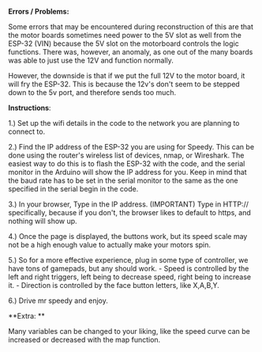 **Errors / Problems:**

Some errors that may be encountered during reconstruction of this are that the motor boards sometimes need power to the 5V slot as well from the ESP-32 (VIN) because the 5V slot on the motorboard controls the logic functions. There was, however, an anomaly, as one out of the many boards was able to just use the 12V and function normally.

However, the downside is that if we put the full 12V to the motor board, it will fry the ESP-32. This is because the 12v's don't seem to be stepped down to the 5v port, and therefore sends too much.

**Instructions**:

1.) Set up the wifi details in the code to the network you are planning to connect to.

2.) Find the IP address of the ESP-32 you are using for Speedy.
        This can be done using the router's wireless list of devices, nmap, or Wireshark.
        The easiest way to do this is to flash the ESP-32 with the code, and the serial monitor in the Arduino will show the IP address for you.
                Keep in mind that the baud rate has to be set in the serial monitor to the same as the one specified in the serial begin in the code.
                
3.) In your browser, Type in the IP address. (IMPORTANT) Type in HTTP:// specifically, because if you don't, the browser likes to default to https, and nothing will show up.

4.) Once the page is displayed, the buttons work, but its speed scale may not be a high enough value to actually make your motors spin.

5.) So for a more effective experience, plug in some type of controller, we have tons of gamepads, but any should work. 
      - Speed is controlled by the left and right triggers, left being to decrease speed, right being to increase it.
      - Direction is controlled by the face button letters, like X,A,B,Y.
      
6.) Drive mr speedy and enjoy.

**Extra: **

Many variables can be changed to your liking, like the speed curve can be increased or decreased with the map function.
